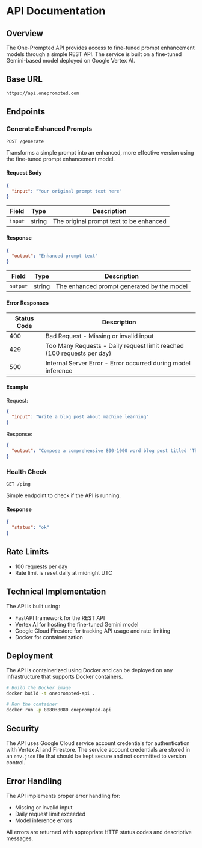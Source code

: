 # API Documentation

## Overview

The One-Prompted API provides access to fine-tuned prompt enhancement models through a simple REST API. The service is built on a fine-tuned Gemini-based model deployed on Google Vertex AI.

## Base URL

```
https://api.oneprompted.com
```

## Endpoints

### Generate Enhanced Prompts

```
POST /generate
```

Transforms a simple prompt into an enhanced, more effective version using the fine-tuned prompt enhancement model.

#### Request Body

```json
{
  "input": "Your original prompt text here"
}
```

| Field | Type | Description |
|-------|------|-------------|
| `input` | string | The original prompt text to be enhanced |

#### Response

```json
{
  "output": "Enhanced prompt text"
}
```

| Field | Type | Description |
|-------|------|-------------|
| `output` | string | The enhanced prompt generated by the model |

#### Error Responses

| Status Code | Description |
|-------------|-------------|
| 400 | Bad Request - Missing or invalid input |
| 429 | Too Many Requests - Daily request limit reached (100 requests per day) |
| 500 | Internal Server Error - Error occurred during model inference |

#### Example

Request:
```json
{
  "input": "Write a blog post about machine learning"
}
```

Response:
```json
{
  "output": "Compose a comprehensive 800-1000 word blog post titled 'The Evolution and Future of Machine Learning: From Theory to Practice.' Structure the post with the following sections: 1) An introduction explaining what machine learning is and its significance in today's technological landscape; 2) A brief history of machine learning, highlighting key milestones and breakthroughs; 3) Current real-world applications across 3-4 diverse industries; 4) Challenges and ethical considerations; 5) Future trends and predictions for the next 5 years; and 6) A conclusion with actionable insights for businesses considering implementing ML solutions. Include relevant statistics, examples, and maintain an informative yet accessible tone suitable for a technically curious but non-expert audience."
}
```

### Health Check

```
GET /ping
```

Simple endpoint to check if the API is running.

#### Response

```json
{
  "status": "ok"
}
```

## Rate Limits

- 100 requests per day
- Rate limit is reset daily at midnight UTC

## Technical Implementation

The API is built using:

- FastAPI framework for the REST API
- Vertex AI for hosting the fine-tuned Gemini model
- Google Cloud Firestore for tracking API usage and rate limiting
- Docker for containerization

## Deployment

The API is containerized using Docker and can be deployed on any infrastructure that supports Docker containers.

```bash
# Build the Docker image
docker build -t oneprompted-api .

# Run the container
docker run -p 8080:8080 oneprompted-api
```

## Security

The API uses Google Cloud service account credentials for authentication with Vertex AI and Firestore. The service account credentials are stored in an `env.json` file that should be kept secure and not committed to version control.

## Error Handling

The API implements proper error handling for:
- Missing or invalid input
- Daily request limit exceeded
- Model inference errors

All errors are returned with appropriate HTTP status codes and descriptive messages.
